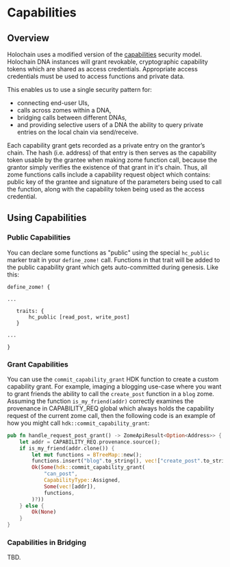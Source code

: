 # Capabilities

## Overview
Holochain uses a modified version of the [capabilities](https://en.wikipedia.org/wiki/Capability-based_security) security model.  Holochain DNA instances will grant revokable, cryptographic capability tokens which are shared as access credentials. Appropriate access credentials must be used to access functions and private data.

This enables us to use a single security pattern for:

- connecting end-user UIs,
- calls across zomes within a DNA,
- bridging calls between different DNAs,
- and providing selective users of a DNA the ability to query private entries on the local chain via send/receive.

Each capability grant gets recorded as a private entry on the grantor’s chain.  The hash (i.e. address) of that entry is then serves as the capability token usable by the grantee when making zome function call, because the grantor simply verifies the existence of that grant in it's chain.  Thus, all zome functions calls include a capability request object which contains: public key of the grantee and signature of the parameters being used to call the function, along with the capability token being used as the access credential.

## Using Capabilities

### Public Capabilities
You can declare some functions as "public"  using the special `hc_public` marker trait in your `define_zome!` call.  Functions in that trait will be added to the public capability grant which gets auto-committed during genesis.  Like this:

```
define_zome! {

...

   traits: {
       hc_public [read_post, write_post]
   }

...

}
```

### Grant Capabilities

You can use the `commit_capability_grant` HDK function to create a custom capability grant.  For example, imaging a blogging use-case where you want to grant friends the ability to call the `create_post` function in a `blog` zome.  Assuming the function `is_my_friend(addr)` correctly examines the provenance in CAPABILITY_REQ global which always holds the capability request of the current zome call, then the following code is an example of how you might call `hdk::commit_capability_grant`:

``` rust
pub fn handle_request_post_grant() -> ZomeApiResult<Option<Address>> {
    let addr = CAPABILITY_REQ.provenance.source();
    if is_my_friend(addr.clone()) {
        let mut functions = BTreeMap::new();
        functions.insert("blog".to_string(), vec!["create_post".to_string()]);
        Ok(Some(hdk::commit_capability_grant(
            "can_post",
            CapabilityType::Assigned,
            Some(vec![addr]),
            functions,
        )?))
    } else {
        Ok(None)
    }
}
```

### Capabilities in Bridging

TBD.
